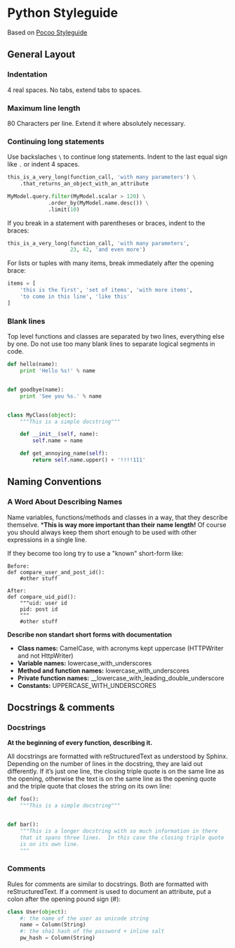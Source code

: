 # Python Styleguide

Based on [Pocoo Styleguide](http://flask.pocoo.org/docs/0.12/styleguide/)

## General Layout

### Indentation

4 real spaces. No tabs, extend tabs to spaces.

### Maximum line length

80 Characters per line. Extend it where absolutely necessary.

### Continuing long statements

Use backslaches `\` to continue long statements.
Indent to the last equal sign like `.` or indent 4 spaces.

```python
this_is_a_very_long(function_call, 'with many parameters') \
    .that_returns_an_object_with_an_attribute

MyModel.query.filter(MyModel.scalar > 120) \
             .order_by(MyModel.name.desc()) \
             .limit(10)
```

If you break in a statement with parentheses or braces, indent to the braces:

```python
this_is_a_very_long(function_call, 'with many parameters',
                    23, 42, 'and even more')
```

For lists or tuples with many items, break immediately after the opening brace:

```python
items = [
    'this is the first', 'set of items', 'with more items',
    'to come in this line', 'like this'
]
```

### Blank lines

Top level functions and classes are separated by two lines, everything else by one. Do not use too many blank lines to separate logical segments in code.

```python
def hello(name):
    print 'Hello %s!' % name


def goodbye(name):
    print 'See you %s.' % name


class MyClass(object):
    """This is a simple docstring"""

    def __init__(self, name):
        self.name = name

    def get_annoying_name(self):
        return self.name.upper() + '!!!!111'
```

## Naming Conventions

### A Word About Describing Names

Name variables, functions/methods and classes in a way, that they describe themselve.
***This is way more important than their name length!**
Of course you should always keep them short enough to be used with other expressions in a single line.

If they become too long try to use a "known" short-form like:
```
Before:
def compare_user_and_post_id():
    #other stuff

After:
def compare_uid_pid():
    """uid: user id
    pid: post id
    """
    #other stuff
```
**Describe non standart short forms with documentation**

* **Class names:** CamelCase, with acronyms kept uppercase (HTTPWriter and not HttpWriter)
* **Variable names:** lowercase_with_underscores
* **Method and function names:** lowercase_with_underscores
* **Private function names:** __lowercase_with_leading_double_underscore
* **Constants:** UPPERCASE_WITH_UNDERSCORES

## Docstrings & comments

### Docstrings

**At the beginning of every function, describing it.**

All docstrings are formatted with reStructuredText as understood by Sphinx. Depending on the number of lines in the docstring, they are laid out differently. If it’s just one line, the closing triple quote is on the same line as the opening, otherwise the text is on the same line as the opening quote and the triple quote that closes the string on its own line:

```python
def foo():
    """This is a simple docstring"""


def bar():
    """This is a longer docstring with so much information in there
    that it spans three lines.  In this case the closing triple quote
    is on its own line.
    """
```

### Comments

Rules for comments are similar to docstrings. Both are formatted with reStructuredText. If a comment is used to document an attribute, put a colon after the opening pound sign (#):

```python
class User(object):
    #: the name of the user as unicode string
    name = Column(String)
    #: the sha1 hash of the password + inline salt
    pw_hash = Column(String)
```

